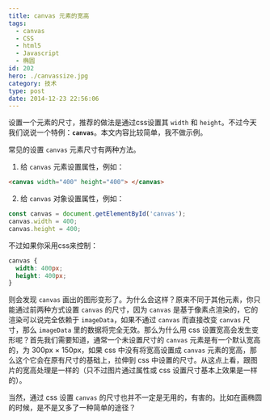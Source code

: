 ```yaml
---
title: canvas 元素的宽高
tags:
  - canvas
  - CSS
  - html5
  - Javascript
  - 椭圆
id: 202
hero: ./canvassize.jpg
category: 技术
type: post
date: 2014-12-23 22:56:06
---
```


设置一个元素的尺寸，推荐的做法是通过css设置其 `width` 和 `height`。不过今天我们说说一个特例：**`canvas`**。本文内容比较简单，我不做示例。

常见的设置 `canvas` 元素尺寸有两种方法。

1. 给 `canvas` 元素设置属性，例如：

```html
<canvas width="400" height="400"> </canvas>
```

2. 给 `canvas` 对象设置属性，例如：

```javascript
const canvas = document.getElementById('canvas');
canvas.width = 400;
canvas.height = 400;
```

不过如果你采用css来控制：

```css
canvas {
  width: 400px;
  height: 400px;
}
```

则会发现 `canvas` 画出的图形变形了。为什么会这样？原来不同于其他元素，你只能通过前两种方式设置 `canvas` 的尺寸，因为 `canvas` 是基于像素点渲染的，它的渲染可以说完全依赖于 `imageData`，如果不通过 `canvas` 而直接改变 `canvas` 尺寸，那么 `imageData` 里的数据将完全无效。那么为什么用 css 设置宽高会发生变形呢？首先我们需要知道，通常一个未设置尺寸的 `canvas` 元素是有一个默认宽高的，为 300px &times; 150px，如果 css 中没有将宽高设置成 `canvas` 元素的宽高，那么这个它会在原有尺寸的基础上，拉伸到 css 中设置的尺寸。从这点上看，跟图片的宽高处理是一样的（只不过图片通过属性或 css 设置尺寸基本上效果是一样的）。

当然，通过 css 设置 `canvas` 的尺寸也并不一定是无用的，有害的。比如在画椭圆的时候，是不是又多了一种简单的途径？
